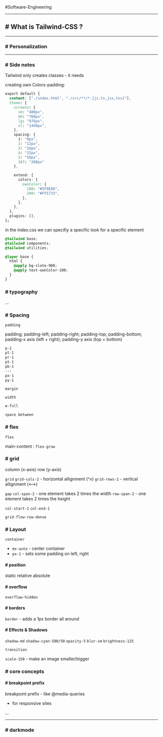 #Software-Engineering 

---
## # What is Tailwind-CSS ?



---
### # Personalization




---
### # Side notes

Tailwind only creates classes - it needs

creating own Colors-padding:

```css
export default {
  content: ["./index.html", "./src/**/*.{js,ts,jsx,tsx}"],
  theme: {
    screens: {
      sm: "480px",
      md: "768px",
      lg: "976px",
      xl: "1440px",
    },
    spacing: {
      1: "8px",
      2: "12px",
      3: "16px",
      4: "32px",
      5: "50px",
      187: "200px"
    },

    extend: {
      colors: {
        ownColor: {
          100: "#5F9EA0",
          200: "#FF5733",
        },
      },
    },
  },
  plugins: [],
};
```


in the index.css we can specifiy a specific look for a specific element

```css
@tailwind base;
@tailwind components;
@tailwind utilities;

@layer base {
  html {
    @apply bg-slate-900;
    @apply text-ownColor-100;
  }
}
```


### # typography

...

### # Spacing

`padding`

padding; padding-left; padding-right; padding-top; padding-bottom;
padding-x axis (left + right); padding-y axis (top + bottom)

```css
p-1
pl-1
pr-1
pt-1
pb-1
---
px-1
py-1
```


`margin`


`width`

```css
w-full
```


`space between`


### # flex

`flex`

main-content : `flex-grow`


### # grid

column (x-axis)
row (y-axis)

`grid`
`grid-cols-2` - horizontal allignment (^v)
`grid-rows-2` - vertical allignment (<-->)

`gap`
`col-span-2` - one element takes 2 times the width
`row-span-2` - one element takes 2 times the height 

`col-start-1` `col-end-1`

`grid-flow-row-dense` 


### # Layout

`container`
- `mx-auto` - center container
- `px-1` - sets some padding on left, right

#### # position

static
relative
absolute

#### # overflow

`overflow-hidden`


#### # borders

`border` - adds a 1px border all around


#### # Effects & Shadows

`shadow-md`
`shadow-cyan-500/50`
`opacity-5`
`blur-sm`
`brightness-125`

`transition`

`scale-150` - make an image smaller/bigger


### # core concepts

#### # breakpoint prefix

breakpoint prefix - like @media-queries
- for responsive sites

...

---
### # darkmode


